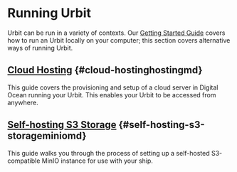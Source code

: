 # Running Urbit

Urbit can be run in a variety of contexts. Our [Getting Started Guide](../getting-started) covers how to run an Urbit locally on your computer; this section covers alternative ways of running Urbit.

## [Cloud Hosting](hosting.md) {#cloud-hostinghostingmd}

This guide covers the provisioning and setup of a cloud server in Digital Ocean running your Urbit. This enables your Urbit to be accessed from anywhere.

## [Self-hosting S3 Storage](minio.md) {#self-hosting-s3-storageminiomd}

This guide walks you through the process of setting up a self-hosted S3-compatible MinIO instance for use with your ship.
